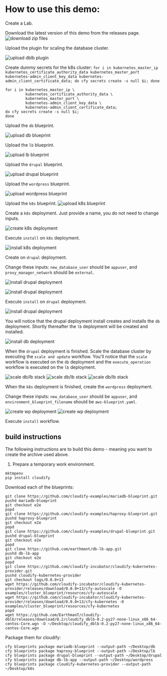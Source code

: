 # How to use this demo:

Create a Lab.

Download the latest version of this demo from the releases page. ![download zip files][downloadzips]

Upload the plugin for scaling the database cluster.

![upload dblb plugin][uploadplugin]

Create dummy secrets for the k8s cluster: `for i in kubernetes_master_ip kubernetes_certificate_authority_data kubernetes_master_port kubernetes-admin_client_key_data kubernetes-admin_client_certificate_data; do cfy secrets create -s null $i; done`

```
for i in kubernetes_master_ip \
         kubernetes_certificate_authority_data \
         kubernetes_master_port \
         kubernetes-admin_client_key_data \
         kubernetes-admin_client_certificate_data;
do cfy secrets create -s null $i;
done
```

Upload the `db` blueprint.

![upload db blueprint][uploaddb]

Upload the `lb` blueprint.

![upload lb blueprint][uploadlb]

Upload the `drupal` blueprint.

![upload drupal blueprint][uploaddp]

Upload the `wordpress` blueprint.

![upload wordpress blueprint][uploadwp]

Upload the `k8s` blueprint. ![upload k8s blueprint][uploadk8s]

Create a `k8s` deployment. Just provide a name, you do not need to change inputs.

![create k8s deployment][createk8s]

Execute `install` on `k8s` deployment.

![install k8s deployment][installk8s]

Create on `drupal` deployment.

Change these inputs: `new_database_user` should be `appuser`, and `proxy_manager_network` should be `external`.

![install drupal deployment][uploaddpa]

![install drupal deployment][uploaddpb]

Execute `install` on `drupal` deployment.

![install drupal deployment][installdp]

You will notice that the drupal deployment install creates and installs the `db` deployment. Shortly thereafter the `lb` deployment will be created and installed.

![install db deployment][installdb]

When the `drupal` deployment is finished. Scale the database cluster by executing the `scale and update` workflow. You'll notice that the `scale`  workflow is executed on the `db` deployment and the `execute_operation` workflow is executed on the `lb` deployment.

![scale db/lb stack][scaledblb] ![scale db/lb stack][scaledblba] ![scale db/lb stack][scaledblbb]

When the `k8s` deployment is finished, create the `wordpress` deployment.

Change these inputs: `new_database_user` should be `appuser`, and `environment_blueprint_filename` should be `aws-blueprint.yaml`.

![create wp deployment][deploywp] ![create wp deployment][deploywpb]

Execute `install` workflow.


##  build instructions

The following instructions are to build this demo - meaning you want to create the archive used above.

1. Prepare a temporary work environment.
```
mktmpenv
pip install cloudify
```

Download each of the blueprints:
```
git clone https://github.com/cloudify-examples/mariadb-blueprint.git
pushd mariadb-blueprint
git checkout e2e
popd
git clone https://github.com/cloudify-examples/haproxy-blueprint.git
pushd haproxy-blueprint
git checkout e2e
popd
git clone https://github.com/cloudify-examples/drupal-blueprint.git
pushd drupal-blueprint
git checkout e2e
popd
git clone https://github.com/earthmant/db-lb-app.git
pushd db-lb-app
git checkout e2e
popd
git clone https://github.com/cloudify-incubator/cloudify-kubernetes-provider.git
pushd cloudify-kubernetes-provider
git checkout tags/0.0.0+13
wget https://github.com/cloudify-incubator/cloudify-kubernetes-provider/releases/download/0.0.0+13/cfy-autoscale -O examples/cluster_blueprint/resources/cfy-autoscale
wget https://github.com/cloudify-incubator/cloudify-kubernetes-provider/releases/download/0.0.0+13/cfy-kubernetes -O examples/cluster_blueprint/resources/cfy-kubernetes
popd
wget https://github.com/EarthmanT/cloudify-dblb/releases/download/0.2/cloudify_dblb-0.2-py27-none-linux_x86_64-centos-Core.wgn -O ~/Desktop/cloudify_dblb-0.2-py27-none-linux_x86_64-centos-Core.wgn
```

Package them for cloudify:
```
cfy blueprints package mariadb-blueprint --output-path ~/Desktop/db
cfy blueprints package haproxy-blueprint --output-path ~/Desktop/lb
cfy blueprints package drupal-blueprint --output-path ~/Desktop/drupal
cfy blueprints package db-lb-app --output-path ~/Desktop/wordpress
cfy blueprints package cloudify-kubernetes-provider --output-path ~/Desktop/k8s
```

[downloadzips]: https://github.com/EarthmanT/e2e/raw/master/images/downloadzips.png "Download Zips"
[uploadplugin]: https://github.com/EarthmanT/e2e/raw/master/images/uploadplugin.png "Upload dblb Plugin"
[uploaddb]: https://github.com/EarthmanT/e2e/raw/master/images/uploaddb.png "Upload db Blueprint"
[uploadlb]: https://github.com/EarthmanT/e2e/raw/master/images/uploadlb.png "Upload lb Blueprint"
[uploaddp]: https://github.com/EarthmanT/e2e/raw/master/images/uploaddp.png "Upload drupal Blueprint"
[uploadwp]: https://github.com/EarthmanT/e2e/raw/master/images/uploadwp.png "Upload wordpress Blueprint"
[uploadk8s]: https://github.com/EarthmanT/e2e/raw/master/images/uploadk8s.png "Upload k8s Blueprint"
[createk8s]: https://github.com/EarthmanT/e2e/raw/master/images/createk8s.png "Create k8s Deployment"
[installk8s]: https://github.com/EarthmanT/e2e/raw/master/images/installk8s.png "Install k8s Deployment"
[uploaddpa]: https://github.com/EarthmanT/e2e/raw/master/images/uploaddpa.png "Create Drupal Deployment A"
[uploaddpb]: https://github.com/EarthmanT/e2e/raw/master/images/uploaddpb.png "Create Drupal Deployment B"
[installdp]: https://github.com/EarthmanT/e2e/raw/master/images/installdp.png "Install Drupal Deployment"
[installdb]: https://github.com/EarthmanT/e2e/raw/master/images/installdb.png "Install DB"
[scaledblb]: https://github.com/EarthmanT/e2e/raw/master/images/scaledblb.png "Scale DB/LB"
[scaledblba]: https://github.com/EarthmanT/e2e/raw/master/images/scaledblba.png "Scale DB/LB A"
[scaledblbb]: https://github.com/EarthmanT/e2e/raw/master/images/scaledblbb.png "Scale DB/LB B"
[deploywp]: https://github.com/EarthmanT/e2e/raw/master/images/deploywp.png "Deploy wordpress Deployment"
[deploywpb]: https://github.com/EarthmanT/e2e/raw/master/images/deploywp.png "Deploy wordpress Deployment"
[installwp]: https://github.com/EarthmanT/e2e/raw/master/images/installwp.png "Install wordpress Deployment"